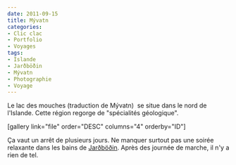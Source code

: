 ```yaml
---
date: 2011-09-15
title: Mývatn
categories:
- Clic clac
- Portfolio
- Voyages
tags:
- Islande
- Jarðböðin
- Mývatn
- Photographie
- Voyage
---
```

Le lac des mouches (traduction de Mývatn)  se situe dans le nord de l'Islande. Cette région regorge de "spécialités géologique".

<!--more-->

[gallery link="file" order="DESC" columns="4" orderby="ID"]

Ça vaut un arrêt de plusieurs jours. Ne manquer surtout pas une soirée relaxante dans les bains de <a href="https://jardbodin.is/english/">Jarðböðin</a>. Après des journée de marche, il n'y a rien de tel.
